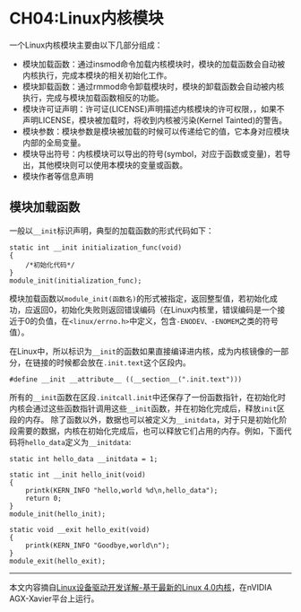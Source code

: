 # CH04:Linux内核模块
一个Linux内核模块主要由以下几部分组成：
* 模块加载函数：通过insmod命令加载内核模块时，模块的加载函数会自动被内核执行，完成本模块的相关初始化工作。
* 模块卸载函数：通过rmmod命令卸载模块时，模块的卸载函数会自动被内核执行，完成与模块加载函数相反的功能。
* 模块许可证声明：许可证(LICENSE)声明描述内核模块的许可权限，，如果不声明LICENSE，模块被加载时，将收到内核被污染(Kernel Tainted)的警告。
* 模块参数：模块参数是模块被加载的时候可以传递给它的值，它本身对应模块内部的全局变量。
* 模块导出符号：内核模块可以导出的符号(symbol，对应于函数或变量)，若导出，其他模块则可以使用本模块的变量或函数。
* 模块作者等信息声明

## 模块加载函数
一般以` __init `标识声明，典型的加载函数的形式代码如下：
```
static int __init initialization_func(void)
{
	/*初始化代码*/
}
module_init(initialization_func);

```
模块加载函数以` module_init(函数名) `的形式被指定，返回整型值，若初始化成功，应返回0，初始化失败则返回错误编码（在Linux内核里，错误编码是一个接近于0的负值，在` <linux/errno.h> `中定义，包含` -ENODEV、-ENOMEM `之类的符号值）。

在Linux中，所以标识为` __init `的函数如果直接编译进内核，成为内核镜像的一部分，在链接的时候都会放在` .init.text `这个区段内。
```
#define __init __attribute__ ((__section__(".init.text")))

```
所有的` __init `函数在区段` .initcall.init `中还保存了一份函数指针，在初始化时内核会通过这些函数指针调用这些` __init `函数，并在初始化完成后，释放` init `区段的内存。
除了函数以外，数据也可以被定义为` __initdata `，对于只是初始化阶段需要的数据，内核在初始化完成后，也可以释放它们占用的内存。例如，下面代码将` hello_data `定义为` __initdata `:
```
static int hello_data __initdata = 1;

static int __init hello_init(void)
{
	printk(KERN_INFO "hello,world %d\n,hello_data");
	return 0;
}
module_init(hello_init);

static void __exit hello_exit(void)
{
	printk(KERN_INFO "Goodbye,world\n");
}
module_exit(hello_exit);
```

---
本文内容摘自[Linux设备驱动开发详解-基于最新的Linux 4.0内核](http://www.cmpbook.com/stackroom.php?id=41234)，在nVIDIA AGX-Xavier平台上运行。